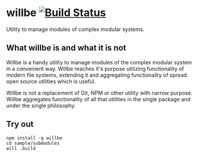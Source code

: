 
# willbe [![Build Status](https://travis-ci.org/Wandalen/willbe.svg?branch=master)](https://travis-ci.org/Wandalen/willbe)

Utility to manage modules of complex modular systems.

## What willbe is and what it is not

Willbe is a handy utility to manage modules of the complex modular system in a convenient way. Willbe reaches it's purpose utilizing functionality of modern file systems, extending it and aggregating functionality of spread open source utilities which is useful.

Willbe is not a replacement of Git, NPM or other utility with narrow purpose. Willbe aggregates functionality of all that utilities in the single package and under the single philosophy. 

## Try out
```
npm install -g willbe
cd sample/submodules
will .build
```




























